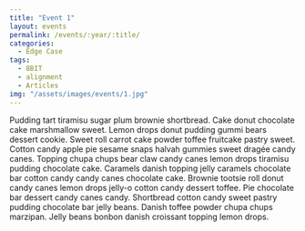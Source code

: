 ```yaml
---
title: "Event 1"
layout: events
permalink: /events/:year/:title/
categories:
  - Edge Case
tags:
  - 8BIT
  - alignment
  - Articles
img: "/assets/images/events/1.jpg"
---
```


Pudding tart tiramisu sugar plum brownie shortbread. Cake donut chocolate cake marshmallow sweet. Lemon drops donut pudding gummi bears dessert cookie. Sweet roll carrot cake powder toffee fruitcake pastry sweet. Cotton candy apple pie sesame snaps halvah gummies sweet dragée candy canes. Topping chupa chups bear claw candy canes lemon drops tiramisu pudding chocolate cake. Caramels danish topping jelly caramels chocolate bar cotton candy candy canes chocolate cake. Brownie tootsie roll donut candy canes lemon drops jelly-o cotton candy dessert toffee. Pie chocolate bar dessert candy canes candy. Shortbread cotton candy sweet pastry pudding chocolate bar jelly beans. Danish toffee powder chupa chups marzipan. Jelly beans bonbon danish croissant topping lemon drops.